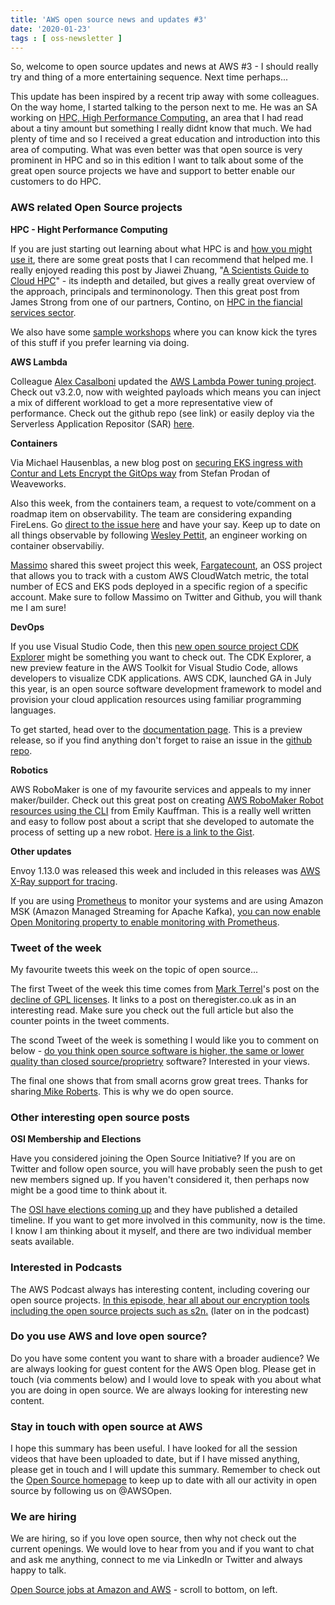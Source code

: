 ```yaml
---
title: 'AWS open source news and updates #3'
date: '2020-01-23'
tags : [ oss-newsletter ]
---
```

So, welcome to open source updates and news at AWS #3 - I should really try and thing of a more entertaining sequence. Next time perhaps...

This update has been inspired by a recent trip away with some colleagues. On the way home, I started talking to the person next to me. He was an SA working on [HPC, High Performance Computing,](https://aws.amazon.com/hpc/) an area that I had read about a tiny amount but something I really didnt know that much. We had plenty of time and so I received a great education and introduction into this area of computing. What was even better was that open source is very prominent in HPC and so in this edition I want to talk about some of the great open source projects we have and support to better enable our customers to do HPC.

### AWS related Open Source projects

**HPC - Hight Performance Computing**

If you are just starting out learning about what HPC is and [how you might use it](https://aws.amazon.com/getting-started/projects/deploy-elastic-hpc-cluster/), there are some great posts that I can recommend that helped me. I really enjoyed reading this post by Jiawei Zhuang, "[A Scientists Guide to Cloud HPC](https://jiaweizhuang.github.io/blog/aws-hpc-guide/)" - its indepth and detailed, but gives a really great overview of the approach, principals and terminonology. Then this great post from James Strong from one of our partners, Contino, on [HPC in the fiancial services sector](https://www.contino.io/insights/high-performance-computing-for-financial-services).

We also have some [sample workshops](https://github.com/aws-samples/aws-hpc-workshops) where you can know kick the tyres of this stuff if you prefer learning via doing.


**AWS Lambda**

Colleague [Alex Casalboni](https://twitter.com/alex_casalboni) updated the [AWS Lambda Power tuning project](https://github.com/alexcasalboni/aws-lambda-power-tuning). Check out v3.2.0, now with weighted payloads which means you can inject a mix of different workload to get a more representative view of performance. Check out the github repo (see link) or easily deploy via the Serverless Application Repositor (SAR) [here](https://serverlessrepo.aws.amazon.com/applications/arn:aws:serverlessrepo:us-east-1:451282441545:applications~aws-lambda-power-tuning).

**Containers**

Via Michael Hausenblas, a new blog post on [securing EKS ingress with Contur and Lets Encrypt the GitOps way](https://aws.amazon.com/blogs/containers/securing-eks-ingress-contour-lets-encrypt-gitops/) from Stefan Prodan of Weaveworks.

Also this week, from the containers team, a request to vote/comment on a roadmap item on observability. The team are considering expanding FireLens. Go [direct to the issue here](https://github.com/aws/containers-roadmap/issues/701) and have your say. Keep up to date on all things observable by following [Wesley Pettit](https://twitter.com/TheWesleyPettit), an engineer working on container observabiliy.

[Massimo](https://twitter.com/mreferre) shared this sweet project this week, [Fargatecount](https://github.com/mreferre/fargatecount), an OSS project that allows you to track with a custom AWS CloudWatch metric, the total number of ECS and EKS pods deployed in a specific region of a specific account. Make sure to follow Massimo on Twitter and Github, you will thank me I am sure!

**DevOps**

If you use Visual Studio Code, then this [new open source project CDK Explorer](https://aws.amazon.com/about-aws/whats-new/2019/11/aws-toolkit-for-vs-code-adds-new-cdk-explorer-in-preview/?sc_channel=sm&sc_campaign=AWS_Blog&sc_publisher=LINKEDIN&sc_country=Global&sc_outcome=awareness&trkCampaign=pac-edm-2019-NET_developers-product_page&trk=pac-edm-2019-NET_developers-product_page+_LINKEDIN&linkId=80815948) might be something you want to check out. The CDK Explorer, a new preview feature in the AWS Toolkit for Visual Studio Code, allows developers to visualize CDK applications. AWS CDK, launched GA in July this year, is an open source software development framework to model and provision your cloud application resources using familiar programming languages.

To get started, head over to the [documentation page](https://docs.aws.amazon.com/toolkit-for-vscode/latest/userguide/cdk-explorer.html). This is a preview release, so if you find anything don't forget to raise an issue in the [github repo](https://github.com/aws/aws-toolkit-vscode).

**Robotics**

AWS RoboMaker is one of my favourite services and appeals to my inner maker/builder. Check out this great post on creating [AWS RoboMaker Robot resources using the CLI](https://www.emilykauffman.com/teaching/creating-robomaker-robot-resources-using-the-cli) from Emily Kauffman. This is a really well written and easy to follow post about a script that she developed to automate the process of setting up a new robot. [Here is a link to the Gist](https://gist.github.com/kauffmanes/0a2dcac87cf71fc6173d2b7b8b2bc001). 

**Other updates**

Envoy 1.13.0 was released this week and included in this releases was [AWS X-Ray support for tracing](https://www.envoyproxy.io/docs/envoy/v1.13.0/intro/version_history).

If you are using [Prometheus](https://prometheus.io/docs/prometheus/latest/getting_started/) to monitor your systems and are using Amazon MSK (Amazon Managed Streaming for Apache Kafka), [you can now enable Open Monitoring property to enable monitoring with Prometheus](https://twitter.com/cfnupdates/status/1219724435395108870).



### Tweet of the week

My favourite tweets this week on the topic of open source...

The first Tweet of the week this time comes from [Mark Terrel](https://twitter.com/MarkTerrel)'s post on the [decline of GPL licenses](https://twitter.com/markterrel/status/1218229248529518592?s=11). It links to a post on theregister.co.uk as in an interesting read. Make sure you check out the full article but also the counter points in the tweet comments.

The scond Tweet of the week is something I would like you to comment on below - [do you think open source software is higher, the same or lower quality than closed source/proprietry](https://twitter.com/FrkCorti/status/1219917325341745152) software? Interested in your views.

The final one shows that from small acorns grow great trees. Thanks for sharing[ Mike Roberts](https://twitter.com/mikebroberts/status/1219290930185953281). This is why we do open source.


### Other interesting open source posts

**OSI Membership and Elections**

Have you considered joining the Open Source Initiative? If you are on Twitter and follow open source, you will have probably seen the push to get new members signed up. If you haven't considered it, then perhaps now might be a good time to think about it. 

The [OSI have elections coming up](https://opensource.org/elections) and they have published a detailed timeline. If you want to get more involved in this community, now is the time. I know I am thinking about it myself, and there are two individual member seats available.

### Interested in Podcasts

The AWS Podcast always has interesting content, including covering our open source projects. [In this episode, hear all about our encryption tools including the open source projects such as s2n.](https://podplayer.net/?id=93377398) (later on in the podcast)

### Do you use AWS and love open source? 

Do you have some content you want to share with a broader audience? We are always looking for guest content for the AWS Open blog. Please get in touch (via comments below) and I would love to speak with you about what you are doing in open source. We are always looking for interesting new content.


### Stay in touch with open source at AWS

I hope this summary has been useful. I have looked for all the session videos that have been uploaded to date, but if I have missed anything, please get in touch and I will update this summary. Remember to check out the [Open Source homepage](https://aws.amazon.com/opensource/?opensource-all.sort-by=item.additionalFields.startDate&opensource-all.sort-order=asc) to keep up to date with all our activity in open source by following us on @AWSOpen.

### We are hiring

We are hiring, so if you love open source, then why not check out the current openings. We would love to hear from you and if you want to chat and ask me anything, connect to me via LinkedIn or Twitter and always happy to talk.

[Open Source jobs at Amazon and AWS](https://aws.amazon.com/opensource/?opensource-all.sort-by=item.additionalFields.startDate&opensource-all.sort-order=asc) - scroll to bottom, on left.